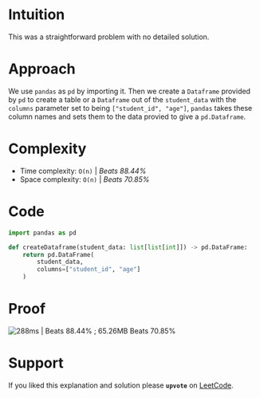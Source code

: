 # Intuition
This was a straightforward problem with no detailed solution.

# Approach
We use `pandas` as `pd` by importing it. Then we create a `Dataframe` provided by `pd` to create a table or a `Dataframe` out of the `student_data` with the `columns` parameter set to being `["student_id", "age"]`, `pandas` takes these column names and sets them to the data provied to give a `pd.Dataframe`.

# Complexity
- Time complexity: `O(n)` | *Beats 88.44%*
- Space complexity: `O(n)` | *Beats 70.85%*

# Code
```Python
import pandas as pd

def createDataframe(student_data: list[list[int]]) -> pd.DataFrame:
    return pd.DataFrame(
        student_data, 
        columns=["student_id", "age"]
    )
```

# Proof

![288ms | Beats 88.44% ; 65.26MB Beats 70.85%](https://assets.leetcode.com/users/images/71500961-bbe7-46ef-80df-2b98906835de_1742447871.1368918.png)

# Support

If you liked this explanation and solution please **`upvote`** on [LeetCode](https://leetcode.com/problems/create-a-dataframe-from-list/solutions/6558013/solution-for-dataframe-from-list-in-pyth-r6jt/).
